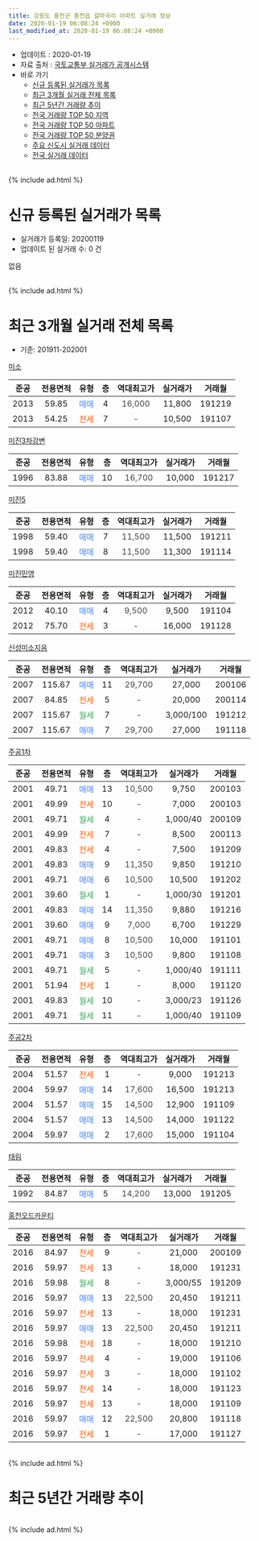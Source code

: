 ```yaml
---
title: 강원도 홍천군 홍천읍 갈마곡리 아파트 실거래 정보
date: 2020-01-19 06:08:24 +0900
last_modified_at: 2020-01-19 06:08:24 +0900
---
```


* 업데이트 : 2020-01-19
* 자료 출처 : [국토교통부 실거래가 공개시스템](http://rt.molit.go.kr)
* 바로 가기
    * [신규 등록된 실거래가 목록](#신규-등록된-실거래가-목록)
    * [최근 3개월 실거래 전체 목록](#최근-3개월-실거래-전체-목록)
    * [최근 5년간 거래량 추이](#최근-5년간-거래량-추이)
    * [전국 거래량 TOP 50 지역](https://apt-info.github.io/apt-trade-info/최근-3개월-전국에서-가장-거래가-많이-발생한-지역)
    * [전국 거래량 TOP 50 아파트](https://apt-info.github.io/apt-trade-info/최근-3개월-전국에서-가장-거래가-많이-발생한-아파트)
    * [전국 거래량 TOP 50 분양권](https://apt-info.github.io/apt-trade-info/최근-3개월-전국에서-가장-거래가-많이-발생한-분양권)
    * [주요 신도시 실거래 데이터](https://apt-info.github.io/apt-trade-info/주요-신도시)
    * [전국 실거래 데이터](https://apt-info.github.io/apt-trade-info/전국)
<br>
{% include ad.html %}
<br>

# 신규 등록된 실거래가 목록
* 실거래가 등록일: 20200119
* 업데이트 된 실거래 수: 0 건

없음

<br>
{% include ad.html %}
<br>

# 최근 3개월 실거래 전체 목록
* 기준: 201911-202001


[미소](https://search.naver.com/search.naver?query=%EA%B0%95%EC%9B%90%EB%8F%84+%ED%99%8D%EC%B2%9C%EA%B5%B0+%ED%99%8D%EC%B2%9C%EC%9D%8D+%EA%B0%88%EB%A7%88%EA%B3%A1%EB%A6%AC+%EB%AF%B8%EC%86%8C)

|준공|전용면적|유형|층|역대최고가|실거래가|거래월|
|:---:|:---:|:---:|:---:|:---:|:---:|:---:|
|2013|59.85|<span style="color:#4285f3">매매</span>|4|<span style="color:#444444">16,000</span>|11,800|191219|
|2013|54.25|<span style="color:#ff5a00">전세</span>|7|<span style="color:#444444">-</span>|10,500|191107|

[미진3차강변](https://search.naver.com/search.naver?query=%EA%B0%95%EC%9B%90%EB%8F%84+%ED%99%8D%EC%B2%9C%EA%B5%B0+%ED%99%8D%EC%B2%9C%EC%9D%8D+%EA%B0%88%EB%A7%88%EA%B3%A1%EB%A6%AC+%EB%AF%B8%EC%A7%843%EC%B0%A8%EA%B0%95%EB%B3%80)

|준공|전용면적|유형|층|역대최고가|실거래가|거래월|
|:---:|:---:|:---:|:---:|:---:|:---:|:---:|
|1996|83.88|<span style="color:#4285f3">매매</span>|10|<span style="color:#444444">16,700</span>|10,000|191217|

[미진5](https://search.naver.com/search.naver?query=%EA%B0%95%EC%9B%90%EB%8F%84+%ED%99%8D%EC%B2%9C%EA%B5%B0+%ED%99%8D%EC%B2%9C%EC%9D%8D+%EA%B0%88%EB%A7%88%EA%B3%A1%EB%A6%AC+%EB%AF%B8%EC%A7%845)

|준공|전용면적|유형|층|역대최고가|실거래가|거래월|
|:---:|:---:|:---:|:---:|:---:|:---:|:---:|
|1998|59.40|<span style="color:#4285f3">매매</span>|7|<span style="color:#444444">11,500</span>|11,500|191211|
|1998|59.40|<span style="color:#4285f3">매매</span>|8|<span style="color:#444444">11,500</span>|11,300|191114|

[미진민영](https://search.naver.com/search.naver?query=%EA%B0%95%EC%9B%90%EB%8F%84+%ED%99%8D%EC%B2%9C%EA%B5%B0+%ED%99%8D%EC%B2%9C%EC%9D%8D+%EA%B0%88%EB%A7%88%EA%B3%A1%EB%A6%AC+%EB%AF%B8%EC%A7%84%EB%AF%BC%EC%98%81)

|준공|전용면적|유형|층|역대최고가|실거래가|거래월|
|:---:|:---:|:---:|:---:|:---:|:---:|:---:|
|2012|40.10|<span style="color:#4285f3">매매</span>|4|<span style="color:#444444">9,500</span>|9,500|191104|
|2012|75.70|<span style="color:#ff5a00">전세</span>|3|<span style="color:#444444">-</span>|16,000|191128|

[신성미소지음](https://search.naver.com/search.naver?query=%EA%B0%95%EC%9B%90%EB%8F%84+%ED%99%8D%EC%B2%9C%EA%B5%B0+%ED%99%8D%EC%B2%9C%EC%9D%8D+%EA%B0%88%EB%A7%88%EA%B3%A1%EB%A6%AC+%EC%8B%A0%EC%84%B1%EB%AF%B8%EC%86%8C%EC%A7%80%EC%9D%8C)

|준공|전용면적|유형|층|역대최고가|실거래가|거래월|
|:---:|:---:|:---:|:---:|:---:|:---:|:---:|
|2007|115.67|<span style="color:#4285f3">매매</span>|11|<span style="color:#444444">29,700</span>|27,000|200106|
|2007|84.85|<span style="color:#ff5a00">전세</span>|5|<span style="color:#444444">-</span>|20,000|200114|
|2007|115.67|<span style="color:#34a853">월세</span>|7|<span style="color:#444444">-</span>|3,000/100|191212|
|2007|115.67|<span style="color:#4285f3">매매</span>|7|<span style="color:#444444">29,700</span>|27,000|191118|

[주공1차](https://search.naver.com/search.naver?query=%EA%B0%95%EC%9B%90%EB%8F%84+%ED%99%8D%EC%B2%9C%EA%B5%B0+%ED%99%8D%EC%B2%9C%EC%9D%8D+%EA%B0%88%EB%A7%88%EA%B3%A1%EB%A6%AC+%EC%A3%BC%EA%B3%B51%EC%B0%A8)

|준공|전용면적|유형|층|역대최고가|실거래가|거래월|
|:---:|:---:|:---:|:---:|:---:|:---:|:---:|
|2001|49.71|<span style="color:#4285f3">매매</span>|13|<span style="color:#444444">10,500</span>|9,750|200103|
|2001|49.99|<span style="color:#ff5a00">전세</span>|10|<span style="color:#444444">-</span>|7,000|200103|
|2001|49.71|<span style="color:#34a853">월세</span>|4|<span style="color:#444444">-</span>|1,000/40|200109|
|2001|49.99|<span style="color:#ff5a00">전세</span>|7|<span style="color:#444444">-</span>|8,500|200113|
|2001|49.83|<span style="color:#ff5a00">전세</span>|4|<span style="color:#444444">-</span>|7,500|191209|
|2001|49.83|<span style="color:#4285f3">매매</span>|9|<span style="color:#444444">11,350</span>|9,850|191210|
|2001|49.71|<span style="color:#4285f3">매매</span>|6|<span style="color:#444444">10,500</span>|10,500|191202|
|2001|39.60|<span style="color:#34a853">월세</span>|1|<span style="color:#444444">-</span>|1,000/30|191201|
|2001|49.83|<span style="color:#4285f3">매매</span>|14|<span style="color:#444444">11,350</span>|9,880|191216|
|2001|39.60|<span style="color:#4285f3">매매</span>|9|<span style="color:#444444">7,000</span>|6,700|191229|
|2001|49.71|<span style="color:#4285f3">매매</span>|8|<span style="color:#444444">10,500</span>|10,000|191101|
|2001|49.71|<span style="color:#4285f3">매매</span>|3|<span style="color:#444444">10,500</span>|9,800|191108|
|2001|49.71|<span style="color:#34a853">월세</span>|5|<span style="color:#444444">-</span>|1,000/40|191111|
|2001|51.94|<span style="color:#ff5a00">전세</span>|1|<span style="color:#444444">-</span>|8,000|191120|
|2001|49.83|<span style="color:#34a853">월세</span>|10|<span style="color:#444444">-</span>|3,000/23|191126|
|2001|49.71|<span style="color:#34a853">월세</span>|11|<span style="color:#444444">-</span>|1,000/40|191109|

[주공2차](https://search.naver.com/search.naver?query=%EA%B0%95%EC%9B%90%EB%8F%84+%ED%99%8D%EC%B2%9C%EA%B5%B0+%ED%99%8D%EC%B2%9C%EC%9D%8D+%EA%B0%88%EB%A7%88%EA%B3%A1%EB%A6%AC+%EC%A3%BC%EA%B3%B52%EC%B0%A8)

|준공|전용면적|유형|층|역대최고가|실거래가|거래월|
|:---:|:---:|:---:|:---:|:---:|:---:|:---:|
|2004|51.57|<span style="color:#ff5a00">전세</span>|1|<span style="color:#444444">-</span>|9,000|191213|
|2004|59.97|<span style="color:#4285f3">매매</span>|14|<span style="color:#444444">17,600</span>|16,500|191213|
|2004|51.57|<span style="color:#4285f3">매매</span>|15|<span style="color:#444444">14,500</span>|12,900|191109|
|2004|51.57|<span style="color:#4285f3">매매</span>|13|<span style="color:#444444">14,500</span>|14,000|191122|
|2004|59.97|<span style="color:#4285f3">매매</span>|2|<span style="color:#444444">17,600</span>|15,000|191104|

[태림](https://search.naver.com/search.naver?query=%EA%B0%95%EC%9B%90%EB%8F%84+%ED%99%8D%EC%B2%9C%EA%B5%B0+%ED%99%8D%EC%B2%9C%EC%9D%8D+%EA%B0%88%EB%A7%88%EA%B3%A1%EB%A6%AC+%ED%83%9C%EB%A6%BC)

|준공|전용면적|유형|층|역대최고가|실거래가|거래월|
|:---:|:---:|:---:|:---:|:---:|:---:|:---:|
|1992|84.87|<span style="color:#4285f3">매매</span>|5|<span style="color:#444444">14,200</span>|13,000|191205|

[홍천오드카운티](https://search.naver.com/search.naver?query=%EA%B0%95%EC%9B%90%EB%8F%84+%ED%99%8D%EC%B2%9C%EA%B5%B0+%ED%99%8D%EC%B2%9C%EC%9D%8D+%EA%B0%88%EB%A7%88%EA%B3%A1%EB%A6%AC+%ED%99%8D%EC%B2%9C%EC%98%A4%EB%93%9C%EC%B9%B4%EC%9A%B4%ED%8B%B0)

|준공|전용면적|유형|층|역대최고가|실거래가|거래월|
|:---:|:---:|:---:|:---:|:---:|:---:|:---:|
|2016|84.97|<span style="color:#ff5a00">전세</span>|9|<span style="color:#444444">-</span>|21,000|200109|
|2016|59.97|<span style="color:#ff5a00">전세</span>|13|<span style="color:#444444">-</span>|18,000|191231|
|2016|59.98|<span style="color:#34a853">월세</span>|8|<span style="color:#444444">-</span>|3,000/55|191209|
|2016|59.97|<span style="color:#4285f3">매매</span>|13|<span style="color:#444444">22,500</span>|20,450|191211|
|2016|59.97|<span style="color:#ff5a00">전세</span>|13|<span style="color:#444444">-</span>|18,000|191231|
|2016|59.97|<span style="color:#4285f3">매매</span>|13|<span style="color:#444444">22,500</span>|20,450|191211|
|2016|59.98|<span style="color:#ff5a00">전세</span>|18|<span style="color:#444444">-</span>|18,000|191210|
|2016|59.97|<span style="color:#ff5a00">전세</span>|4|<span style="color:#444444">-</span>|19,000|191106|
|2016|59.97|<span style="color:#ff5a00">전세</span>|3|<span style="color:#444444">-</span>|18,000|191102|
|2016|59.97|<span style="color:#ff5a00">전세</span>|14|<span style="color:#444444">-</span>|18,000|191123|
|2016|59.97|<span style="color:#ff5a00">전세</span>|13|<span style="color:#444444">-</span>|18,000|191109|
|2016|59.97|<span style="color:#4285f3">매매</span>|12|<span style="color:#444444">22,500</span>|20,800|191118|
|2016|59.97|<span style="color:#ff5a00">전세</span>|1|<span style="color:#444444">-</span>|17,000|191127|


<br>
{% include ad.html %}
<br>

# 최근 5년간 거래량 추이


<div style="width:100%;">
    <canvas id="deal_progress" height="200"></canvas>
</div>

<script>
new Chart(document.getElementById("deal_progress"), {
    type: 'line',
    data: {
        labels: ['201501','201502','201503','201504','201505','201506','201507','201508','201509','201510','201511','201512','201601','201602','201603','201604','201605','201606','201607','201608','201609','201610','201611','201612','201701','201702','201703','201704','201705','201706','201707','201708','201709','201710','201711','201712','201801','201802','201803','201804','201805','201806','201807','201808','201809','201810','201811','201812','201901','201902','201903','201904','201905','201906','201907','201908','201909','201910','201911','201912','202001'],
        datasets: [{
            label: '매매',
            pointRadius: 1,
            data: [13, 11, 27, 12, 14, 11, 18, 13, 13, 17, 10, 12, 9, 10, 14, 14, 9, 6, 6, 6, 25, 25, 16, 18, 11, 18, 10, 22, 7, 15, 6, 12, 10, 11, 13, 10, 16, 10, 10, 12, 13, 10, 8, 15, 10, 13, 16, 15, 13, 11, 24, 18, 14, 12, 15, 17, 23, 17, 9, 11, 2],
            borderColor: "rgba(255, 201, 14, 1)",
            backgroundColor: "rgba(255, 201, 14, 0.5)",
            fill: false,
            lineTension: 0
        },{
            label: '전월세',
            pointRadius: 1,
            data: [5, 10, 5, 10, 8, 5, 7, 7, 4, 13, 6, 6, 4, 9, 6, 7, 7, 6, 4, 12, 11, 17, 22, 13, 15, 14, 11, 12, 11, 9, 13, 11, 10, 13, 10, 7, 8, 5, 5, 5, 10, 14, 10, 11, 4, 11, 12, 9, 10, 6, 3, 9, 9, 13, 5, 15, 11, 13, 11, 8, 5],
            borderColor: "rgba(0, 141, 185, 1)",
            backgroundColor: "rgba(0, 141, 185, 0.5)",
            fill: false,
            lineTension: 0
        }
        ]
    },
    options: {
        responsive: true,
        title: {
            display: false
        },
        tooltips: {
            mode: 'index',
            intersect: false
        },
        hover: {
            mode: 'nearest',
            intersect: true
        },
        scales: {
            xAxes: [{
                display: true,
                scaleLabel: {
                    display: true,
                    labelString: '년/월'
                }
            }],
            yAxes: [{
                display: true,
                ticks: {
                    suggestedMin: 0,
                },
                scaleLabel: {
                    display: true,
                    labelString: '실거래 수'
                }
            }]
        }
    }
});

</script>


<br>
{% include ad.html %}
<br>

